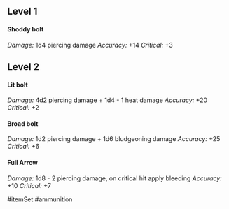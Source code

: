 ## Level 1

#### Shoddy bolt

*Damage:* 1d4 piercing damage
*Accuracy:* +14
*Critical:* +3

## Level 2

#### Lit bolt

*Damage:* 4d2 piercing damage + 1d4 - 1 heat damage
*Accuracy:* +20
*Critical:* +2

#### Broad bolt

*Damage:* 1d2 piercing damage + 1d6 bludgeoning damage
*Accuracy:* +25
*Critical:* +6

#### Full Arrow

*Damage:* 1d8 - 2 piercing damage, on critical hit apply bleeding
*Accuracy:* +10
*Critical:* +7

#itemSet #ammunition